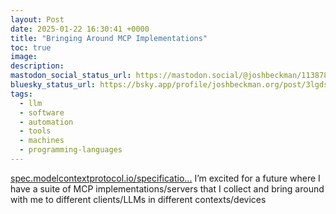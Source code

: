 ```yaml
---
layout: Post
date: 2025-01-22 16:30:41 +0000
title: "Bringing Around MCP Implementations"
toc: true
image: 
description: 
mastodon_social_status_url: https://mastodon.social/@joshbeckman/113878866674059580
bluesky_status_url: https://bsky.app/profile/joshbeckman.org/post/3lgds3uw7t22z
tags:
  - llm
  - software
  - automation
  - tools
  - machines
  - programming-languages
---
```


[spec.modelcontextprotocol.io/specificatio...](https://spec.modelcontextprotocol.io/specification/2024-11-05/) I’m excited for a future where I have a suite of MCP implementations/servers that I collect and bring around with me to different clients/LLMs in different contexts/devices
